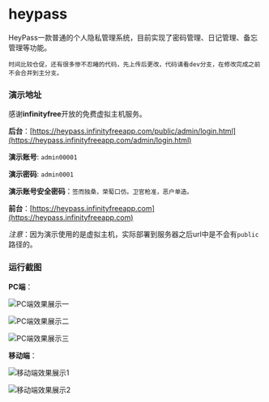 # heypass
HeyPass一款普通的个人隐私管理系统，目前实现了密码管理、日记管理、备忘管理等功能。

`时间比较仓促，还有很多惨不忍睹的代码，先上传后更改，代码请看dev分支，在修改完成之前不会合并到主分支。`

### 演示地址

感谢**infinityfree**开放的免费虚拟主机服务。

**后台**：[https://heypass.infinityfreeapp.com/public/admin/login.html](https://heypass.infinityfreeapp.com/admin/login.html)

**演示账号**: `admin00001`

**演示密码**: `admin0001`

**演示账号安全密码**：`签而独桑，荣萄口仿。卫官枪准，恶户单造。`

**前台**：[https://heypass.infinityfreeapp.com](https://heypass.infinityfreeapp.com)

*注意*：因为演示使用的是虚拟主机，实际部署到服务器之后url中是不会有`public`路径的。

### 运行截图

**PC端**：

![PC端效果展示一](https://z3.ax1x.com/2021/07/23/WrWLwQ.png "PC端效果展示一")

![PC端效果展示二](https://z3.ax1x.com/2021/07/23/WrfkTJ.png  "PC端效果展示二")

![PC端效果展示三](https://z3.ax1x.com/2021/07/23/WrfmSx.png  "PC端效果展示三")

**移动端**：

![移动端效果展示1](https://z3.ax1x.com/2021/07/23/Wrf1TH.png  "移动端效果展示1")

![移动端效果展示2](https://z3.ax1x.com/2021/07/23/Wrf474.png  "移动端效果展示2")